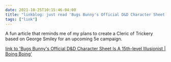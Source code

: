 ```yaml
---
date: 2021-10-25T10:15:46-04:00
title: "linkblog: just read 'Bugs Bunny's Official D&D Character Sheet Is A 15th-level Illusionist | Boing Boing'"
tags: ["link"]
---
```

A fun article that reminds me of my plans to create a Cleric of Trickery based on George Smiley for an upcoming 5e campaign.
 
[link to 'Bugs Bunny's Official D&D Character Sheet Is A 15th-level Illusionist | Boing Boing'](https://boingboing.net/2021/10/25/bugs-bunnys-official-dd-character-sheet-is-a-15th-level-illusionist.html?utm_source=rss)
